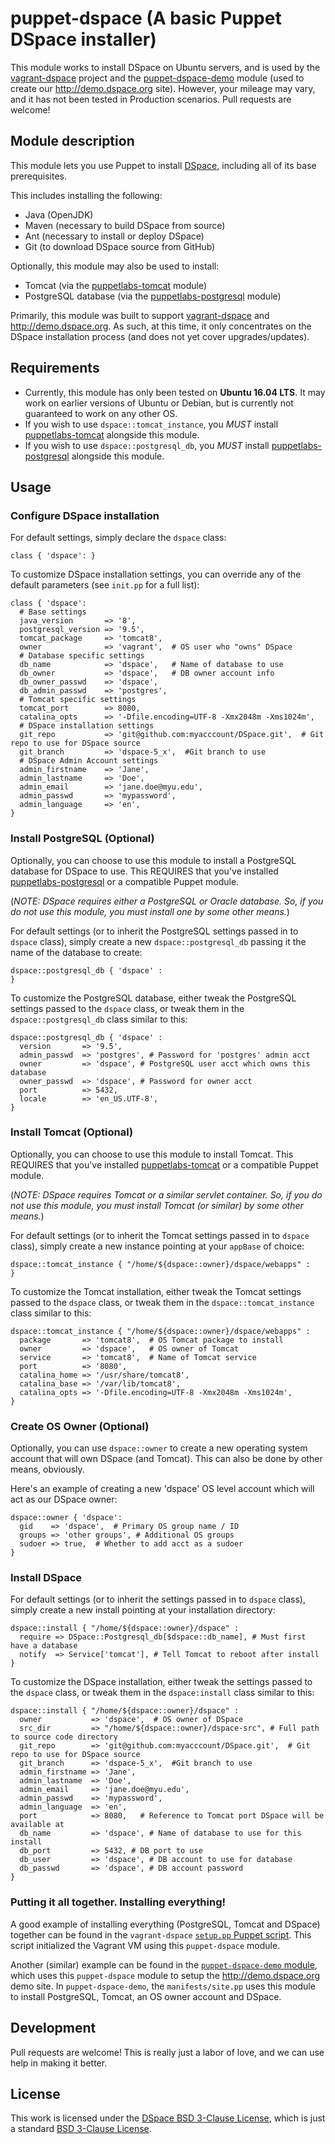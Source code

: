 puppet-dspace (A basic Puppet DSpace installer)
=============

This module works to install DSpace on Ubuntu servers, and is used by the [vagrant-dspace](https://github.com/DSpace/vagrant-dspace) project and the [puppet-dspace-demo](https://github.com/DSpace-Labs/puppet-dspace-demo) module (used to create our http://demo.dspace.org site). However, your mileage may vary, and it has not been tested in Production scenarios. Pull requests are welcome!

Module description
------------------
This module lets you use Puppet to install [DSpace](http://www.dspace.org), including all of its base prerequisites.

This includes installing the following:
* Java (OpenJDK)
* Maven (necessary to build DSpace from source)
* Ant (necessary to install or deploy DSpace)
* Git (to download DSpace source from GitHub)

Optionally, this module may also be used to install:
* Tomcat (via the [puppetlabs-tomcat](https://github.com/puppetlabs/puppetlabs-tomcat) module)
* PostgreSQL database (via the [puppetlabs-postgresql](https://github.com/puppetlabs/puppetlabs-postgresql/) module)

Primarily, this module was built to support [vagrant-dspace](https://github.com/DSpace/vagrant-dspace) and http://demo.dspace.org. As such, at this time, it only concentrates on the DSpace installation process (and does not yet cover upgrades/updates).

Requirements
------------

* Currently, this module has only been tested on **Ubuntu 16.04 LTS**. It may work on earlier versions of Ubuntu or Debian, but is currently not guaranteed to work on any other OS.
* If you wish to use `dspace::tomcat_instance`, you *MUST* install [puppetlabs-tomcat](https://github.com/puppetlabs/puppetlabs-tomcat) alongside this module.
* If you wish to use `dspace::postgresql_db`, you *MUST* install [puppetlabs-postgresql](https://github.com/puppetlabs/puppetlabs-postgresql/) alongside this module.

Usage
------------

### Configure DSpace installation

For default settings, simply declare the `dspace` class:
```puppet
class { 'dspace': }
```

To customize DSpace installation settings, you can override any of the default parameters (see `init.pp` for a full list):

```puppet
class { 'dspace':
  # Base settings
  java_version       => '8',
  postgresql_version => '9.5',
  tomcat_package     => 'tomcat8',
  owner              => 'vagrant',  # OS user who "owns" DSpace
  # Database specific settings
  db_name            => 'dspace',   # Name of database to use
  db_owner           => 'dspace',   # DB owner account info
  db_owner_passwd    => 'dspace',
  db_admin_passwd    => 'postgres',
  # Tomcat specific settings
  tomcat_port        => 8080,
  catalina_opts      => '-Dfile.encoding=UTF-8 -Xmx2048m -Xms1024m',
  # DSpace installation settings
  git_repo           => 'git@github.com:myacccount/DSpace.git',  # Git repo to use for DSpace source
  git_branch         => 'dspace-5_x',  #Git branch to use
  # DSpace Admin Account settings
  admin_firstname    => 'Jane',
  admin_lastname     => 'Doe',
  admin_email        => 'jane.doe@myu.edu',
  admin_passwd       => 'mypassword',
  admin_language     => 'en',
}
```

### Install PostgreSQL (Optional)

Optionally, you can choose to use this module to install a PostgreSQL database for DSpace to use. This REQUIRES that you've installed [puppetlabs-postgresql](https://github.com/puppetlabs/puppetlabs-postgresql) or a compatible Puppet module.

(_NOTE: DSpace requires either a PostgreSQL or Oracle database. So, if you do not use this module, you must install one by some other means._)

For default settings (or to inherit the PostgreSQL settings passed in to `dspace` class), simply create a new `dspace::postgresql_db` passing it the name of the database to create:
```puppet
dspace::postgresql_db { 'dspace' :
}
```

To customize the PostgreSQL database, either tweak the PostgreSQL settings passed to the `dspace` class, or tweak them in the `dspace::postgresql_db` class similar to this:

```puppet
dspace::postgresql_db { 'dspace' :
  version       => '9.5',
  admin_passwd  => 'postgres', # Password for 'postgres' admin acct
  owner         => 'dspace', # PostgreSQL user acct which owns this database
  owner_passwd  => 'dspace', # Password for owner acct
  port          => 5432,
  locale        => 'en_US.UTF-8',
}
```

### Install Tomcat (Optional)

Optionally, you can choose to use this module to install Tomcat. This REQUIRES that you've installed [puppetlabs-tomcat](https://github.com/puppetlabs/puppetlabs-tomcat) or a compatible Puppet module.

(_NOTE: DSpace requires Tomcat or a similar servlet container. So, if you do not use this module, you must install Tomcat (or similar) by some other means._)

For default settings (or to inherit the Tomcat settings passed in to `dspace` class), simply create a new instance pointing at your `appBase` of choice:
```puppet
dspace::tomcat_instance { "/home/${dspace::owner}/dspace/webapps" :
}
```

To customize the Tomcat installation, either tweak the Tomcat settings passed to the `dspace` class, or tweak them in the `dspace::tomcat_instance` class similar to this:

```puppet
dspace::tomcat_instance { "/home/${dspace::owner}/dspace/webapps" :
  package       => 'tomcat8',  # OS Tomcat package to install
  owner         => 'dspace',   # OS owner of Tomcat
  service       => 'tomcat8',  # Name of Tomcat service
  port          => '8080',
  catalina_home => '/usr/share/tomcat8',
  catalina_base => '/var/lib/tomcat8',
  catalina_opts => '-Dfile.encoding=UTF-8 -Xmx2048m -Xms1024m',
}
```

### Create OS Owner (Optional)

Optionally, you can use `dspace::owner` to create a new operating system account that will own DSpace (and Tomcat). This can also be done by other means, obviously.

Here's an example of creating a new 'dspace' OS level account which will act as our DSpace owner:

```puppet
dspace::owner { 'dspace':
  gid    => 'dspace',  # Primary OS group name / ID
  groups => 'other groups', # Additional OS groups
  sudoer => true,  # Whether to add acct as a sudoer
}
```

### Install DSpace

For default settings (or to inherit the settings passed in to `dspace` class), simply create a new install pointing at your installation directory:

```puppet
dspace::install { "/home/${dspace::owner}/dspace" :
  require => DSpace::Postgresql_db[$dspace::db_name], # Must first have a database
  notify  => Service['tomcat'], # Tell Tomcat to reboot after install
}
```

To customize the DSpace installation, either tweak the settings passed to the `dspace` class, or tweak them in  the `dspace:install` class similar to this:

```puppet
dspace::install { "/home/${dspace::owner}/dspace" :
  owner           => 'dspace',  # OS owner of DSpace
  src_dir         => "/home/${dspace::owner}/dspace-src", # Full path to source code directory
  git_repo        => 'git@github.com:myacccount/DSpace.git',  # Git repo to use for DSpace source
  git_branch      => 'dspace-5_x',  #Git branch to use
  admin_firstname => 'Jane',
  admin_lastname  => 'Doe',
  admin_email     => 'jane.doe@myu.edu',
  admin_passwd    => 'mypassword',
  admin_language  => 'en',
  port            => 8080,   # Reference to Tomcat port DSpace will be available at
  db_name         => 'dspace', # Name of database to use for this install
  db_port         => 5432, # DB port to use
  db_user         => 'dspace', # DB account to use for database
  db_passwd       => 'dspace', # DB account password
}
```

### Putting it all together. Installing everything!

A good example of installing everything (PostgreSQL, Tomcat and DSpace) together can be found in the `vagrant-dspace` [`setup.pp` Puppet script](https://github.com/DSpace/vagrant-dspace/blob/master/setup.pp). This script initialized the Vagrant VM using this `puppet-dspace` module.

Another (similar) example can be found in the [`puppet-dspace-demo` module](https://github.com/DSpace-Labs/puppet-dspace-demo), which uses this `puppet-dspace` module to setup the http://demo.dspace.org demo site. In `puppet-dspace-demo`, the `manifests/site.pp` uses this module to install PostgreSQL, Tomcat, an OS owner account and DSpace.

Development
-------------
Pull requests are welcome! This is really just a labor of love, and we can use help in making it better.


License
------------

This work is licensed under the [DSpace BSD 3-Clause License](http://www.dspace.org/license/), which is just a standard [BSD 3-Clause License](http://opensource.org/licenses/BSD-3-Clause).

